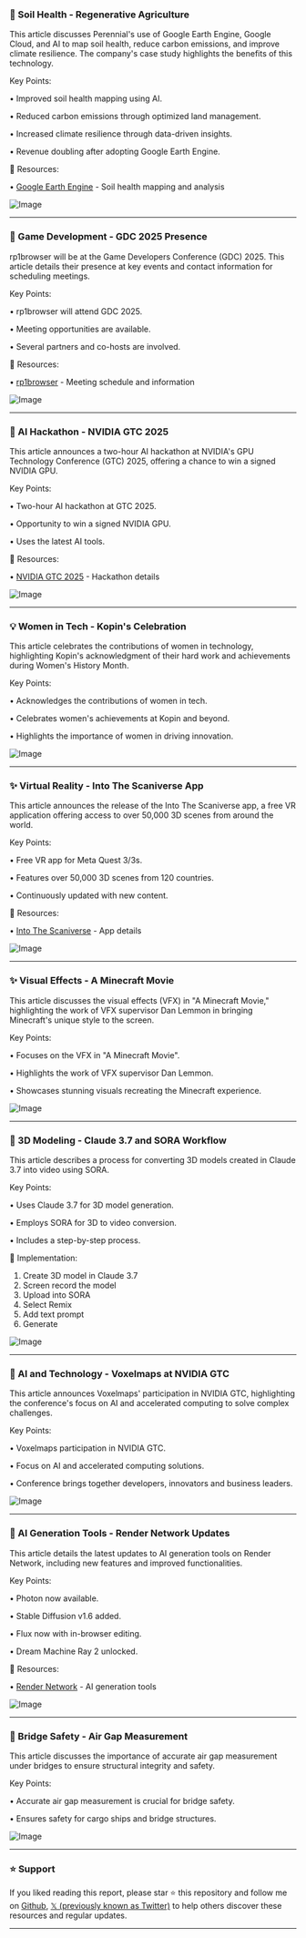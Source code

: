 ### 🤖 Soil Health - Regenerative Agriculture

This article discusses Perennial's use of Google Earth Engine, Google Cloud, and AI to map soil health, reduce carbon emissions, and improve climate resilience.  The company's case study highlights the benefits of this technology.

Key Points:

• Improved soil health mapping using AI.


• Reduced carbon emissions through optimized land management.


• Increased climate resilience through data-driven insights.


• Revenue doubling after adopting Google Earth Engine.


🔗 Resources:

• [Google Earth Engine](https://goo.gle/3XPYhks) -  Soil health mapping and analysis


![Image](https://pbs.twimg.com/media/GmAgjYjW4AAD43_?format=jpg&name=small)


---

### 🚀 Game Development - GDC 2025 Presence

rp1browser will be at the Game Developers Conference (GDC) 2025.  This article details their presence at key events and contact information for scheduling meetings.


Key Points:

• rp1browser will attend GDC 2025.


•  Meeting opportunities are available.


• Several partners and co-hosts are involved.


🔗 Resources:

• [rp1browser](https://lu.ma/rp1) -  Meeting schedule and information


![Image](https://pbs.twimg.com/ext_tw_video_thumb/1900322914081128448/pu/img/28qZ3Kf85c90EEmW.jpg)


---

### 🚀 AI Hackathon - NVIDIA GTC 2025

This article announces a two-hour AI hackathon at NVIDIA's GPU Technology Conference (GTC) 2025, offering a chance to win a signed NVIDIA GPU.


Key Points:

• Two-hour AI hackathon at GTC 2025.


• Opportunity to win a signed NVIDIA GPU.


• Uses the latest AI tools.


🔗 Resources:

• [NVIDIA GTC 2025](https://nvda.ws/4bRBaff) -  Hackathon details


![Image](https://pbs.twimg.com/media/Gl9L2rPXUAAVmBc?format=jpg&name=small)


---

### 💡 Women in Tech - Kopin's Celebration

This article celebrates the contributions of women in technology, highlighting Kopin's acknowledgment of their hard work and achievements during Women's History Month.

Key Points:

• Acknowledges the contributions of women in tech.


• Celebrates women's achievements at Kopin and beyond.


• Highlights the importance of women in driving innovation.



![Image](https://pbs.twimg.com/media/Gl7tgunaAAASnYC?format=jpg&name=small)


---

### ✨ Virtual Reality - Into The Scaniverse App

This article announces the release of the Into The Scaniverse app, a free VR application offering access to over 50,000 3D scenes from around the world.


Key Points:

• Free VR app for Meta Quest 3/3s.


• Features over 50,000 3D scenes from 120 countries.


• Continuously updated with new content.


🔗 Resources:

• [Into The Scaniverse](https://scaniverse.com/news/into-the-scaniverse-native-app-on-meta-quest?utm_campaign=quest-launch&utm_medium=social&utm_source=bitly…) - App details


![Image](https://pbs.twimg.com/ext_tw_video_thumb/1899893658825977856/pu/img/s1cqNB-wFM8bbdfH.jpg)


---

### ✨ Visual Effects - A Minecraft Movie

This article discusses the visual effects (VFX) in "A Minecraft Movie," highlighting the work of VFX supervisor Dan Lemmon in bringing Minecraft's unique style to the screen.

Key Points:

•  Focuses on the VFX in "A Minecraft Movie".


• Highlights the work of VFX supervisor Dan Lemmon.


• Showcases stunning visuals recreating the Minecraft experience.



![Image](https://pbs.twimg.com/ext_tw_video_thumb/1899803523488829440/pu/img/iBok-ebhJR0M0dmn.jpg)


---

### 🤖 3D Modeling - Claude 3.7 and SORA Workflow

This article describes a process for converting 3D models created in Claude 3.7 into video using SORA.


Key Points:

• Uses Claude 3.7 for 3D model generation.


• Employs SORA for 3D to video conversion.


• Includes a step-by-step process.


🚀 Implementation:
1. Create 3D model in Claude 3.7
2. Screen record the model
3. Upload into SORA
4. Select Remix
5. Add text prompt
6. Generate


![Image](https://pbs.twimg.com/ext_tw_video_thumb/1899803523488829440/pu/img/iBok-ebhJR0M0dmn.jpg)


---

### 🤖 AI and Technology - Voxelmaps at NVIDIA GTC

This article announces Voxelmaps' participation in NVIDIA GTC, highlighting the conference's focus on AI and accelerated computing to solve complex challenges.

Key Points:

• Voxelmaps participation in NVIDIA GTC.


• Focus on AI and accelerated computing solutions.


•  Conference brings together developers, innovators and business leaders.



![Image](https://pbs.twimg.com/media/GlxW81DXoAApb3d?format=jpg&name=small)


---

### 🚀 AI Generation Tools - Render Network Updates

This article details the latest updates to AI generation tools on Render Network, including new features and improved functionalities.


Key Points:

• Photon now available.


• Stable Diffusion v1.6 added.


• Flux now with in-browser editing.


• Dream Machine Ray 2 unlocked.


🔗 Resources:

• [Render Network](http://render.x.io) -  AI generation tools


![Image](https://pbs.twimg.com/ext_tw_video_thumb/1899261563879518208/pu/img/LkVoceb5Bx0wwQuG.jpg)


---

### 🤖 Bridge Safety - Air Gap Measurement

This article discusses the importance of accurate air gap measurement under bridges to ensure structural integrity and safety.

Key Points:

• Accurate air gap measurement is crucial for bridge safety.


•  Ensures safety for cargo ships and bridge structures.



![Image](https://pbs.twimg.com/media/Gldt61ybwAATKIW.jpg)


---

### ⭐️ Support

If you liked reading this report, please star ⭐️ this repository and follow me on [Github](https://github.com/Drix10), [𝕏 (previously known as Twitter)](https://x.com/DRIX_10_) to help others discover these resources and regular updates.

---